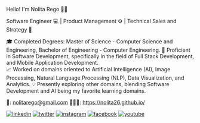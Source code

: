 Hello! I'm Nolita Rego 👩🏻

Software Engineer 💻 | Product Management ⚙️ | Technical Sales and Strategy 📝

🎓 Completed Degrees: Master of Science - Computer Science and Engineering, Bachelor of Engineering - Computer Engineering.
📲 Proficient in Software Development, specifically in the field of Full Stack Development, and Mobile Application Development.    
📈 Worked on domains oriented to Artificial Intelligence (AI), Image Processing, Natural Language Processing (NLP), Data Visualization, and Analytics.
💡 Presently exploring other domains, blending Software Development and AI being my favorite learning domains.

📩: nolitarego@gmail.com
👩🏻‍💻: https://nolita26.github.io/

[1]: https://www.linkedin.com/in/nolitarego/
[2]: https://twitter.com/nolitarego
[3]: https://www.instagram.com/nolitarego/
[4]: https://www.facebook.com/nolita.rego.26
[5]: https://www.youtube.com/@TheRegoSisters

 [![linkedin](https://img.icons8.com/fluent/48/000000/linkedin.png)][1]
 [![twitter](https://img.icons8.com/fluent/48/000000/twitter.png)][2]
 [![instagram](https://img.icons8.com/fluent/48/000000/instagram-new.png)][3]
 [![facebook](https://img.icons8.com/fluent/48/000000/facebook-new.png)][4]
 [![youtube](https://img.icons8.com/fluent/48/000000/youtube.png)][5]
